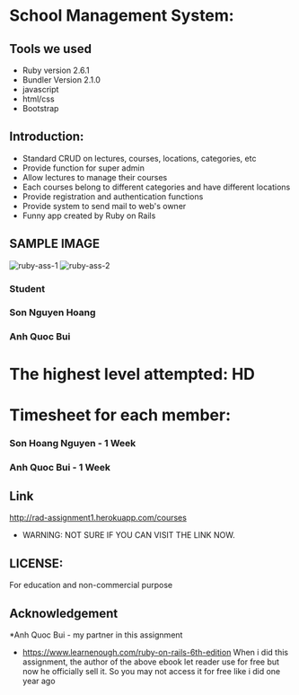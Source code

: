 # School Management System:

## Tools we used
* Ruby version 2.6.1
* Bundler Version 2.1.0
* javascript
* html/css
* Bootstrap

## Introduction:
- Standard CRUD on lectures, courses, locations, categories, etc
- Provide function for super admin
- Allow lectures to manage their courses
- Each courses belong to different categories and have different locations
- Provide registration and authentication functions
- Provide system to send mail to web's owner
- Funny app created by Ruby on Rails


## SAMPLE IMAGE
![ruby-ass-1](https://user-images.githubusercontent.com/45099020/79333015-036bf100-7f48-11ea-8f45-869021de62fc.png)
![ruby-ass-2](https://user-images.githubusercontent.com/45099020/79333018-0535b480-7f48-11ea-8d12-18cb186162ab.png)

### Student
<h3> Son Nguyen Hoang </h3>
<h3> Anh Quoc Bui </h3>
<h1> The highest level attempted: <strong> HD </strong></h1>
<h1> Timesheet for each member: </h1>
<h3> Son Hoang Nguyen - 1 Week </h3>
<h3> Anh Quoc Bui - 1 Week </h3>

## Link
http://rad-assignment1.herokuapp.com/courses

* WARNING: NOT SURE IF YOU CAN VISIT THE LINK NOW.

## LICENSE:
For education and non-commercial purpose

## Acknowledgement
*Anh Quoc Bui - my partner in this assignment
* https://www.learnenough.com/ruby-on-rails-6th-edition
When i did this assignment, the author of the above ebook let reader use for free but now he officially sell it. So you may not access it for free like i did one year ago





